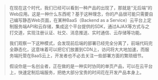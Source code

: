 > 在现在这个时代，我们已经可以看到一种产品的出现了，那就是“无后端”的Web应用。这是一种什么东西呢？基于这种理念，你的产品很可能只需要自己编写静态Web页面，在某种BaaS（Backend as a Service）云平台上定制服务端API和云存储，集成这个平台提供的SDK，通过AJAX等方式与之打交道，实现注册认证、社交、消息推送、实时通信、云存储等功能。
>
> 我们观察一下这种模式，会发现前后端的部署已经完全分离了，前端代码完全静态化，这意味着可以把它们放置到CDN上，访问将大大地加速，而服务端托管在BaaS云上，开发者也不必去关注一些部署方面的繁琐细节。
>
> 假设你是一名创业者，正在做的是一种实时协同的单页产品，可以在云平台上，快速定制后端服务，把绝大部分宝贵的时间花在开发产品本身上。



